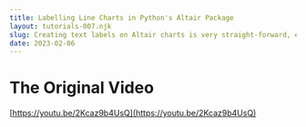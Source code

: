 ```yaml
---
title: Labelling Line Charts in Python's Altair Package
layout: tutorials-007.njk
slug: Creating text labels on Altair charts is very straight-forward, except where it isn’t. Here's how to replace the legend with labels next to the data lines themselves.
date: 2023-02-06
---
```


# The Original Video

[https://youtu.be/2Kcaz9b4UsQ](https://youtu.be/2Kcaz9b4UsQ)
